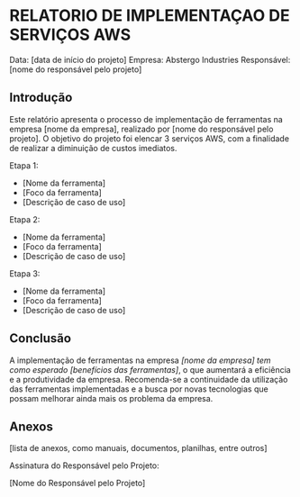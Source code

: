 # RELATORIO DE IMPLEMENTAÇAO DE SERVIÇOS AWS

Data: [data de início do projeto]
Empresa: Abstergo Industries
Responsável: [nome do responsável pelo projeto]

## Introdução
Este relatório apresenta o processo de implementação de ferramentas na empresa [nome da empresa], realizado por [nome do responsável pelo projeto]. O objetivo do projeto foi elencar 3 serviços AWS, com a finalidade de realizar a diminuição de custos imediatos.

Etapa 1:
- [Nome da ferramenta]
- [Foco da ferramenta]
- [Descrição de caso de uso]

Etapa 2:
- [Nome da ferramenta]
- [Foco da ferramenta]
- [Descrição de caso de uso]

Etapa 3:
- [Nome da ferramenta]
- [Foco da ferramenta]
- [Descrição de caso de uso]


## Conclusão
A implementação de ferramentas na empresa *[nome da empresa] tem como esperado [benefícios das ferramentas]*, o que aumentará a eficiência e a produtividade da empresa. Recomenda-se a continuidade da utilização das ferramentas implementadas e a busca por novas tecnologias que possam melhorar ainda mais os problema da empresa.

## Anexos

[lista de anexos, como manuais, documentos, planilhas, entre outros]

Assinatura do Responsável pelo Projeto:

[Nome do Responsável pelo Projeto]